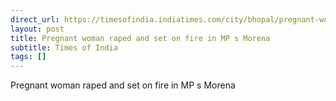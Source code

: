 ```yaml
---
direct_url: https://timesofindia.indiatimes.com/city/bhopal/pregnant-woman-raped-and-set-on-fire-in-madhya-pradeshs-morena/articleshow/107775448.cms
layout: post
title: Pregnant woman raped and set on fire in MP s Morena
subtitle: Times of India
tags: []
---
```


Pregnant woman raped and set on fire in MP s Morena
